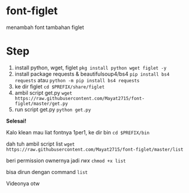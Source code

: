 # font-figlet
menambah font tambahan figlet

# Step
1. install python, wget, figlet `pkg install python wget figlet -y`
2. install package requests & beautifulsoup4/bs4 `pip install bs4 requests` atau `python -m pip install bs4 requests`
3. ke dir figlet `cd $PREFIX/share/figlet`
4. ambil script get.py `wget https://raw.githubusercontent.com/Mayat2715/font-figlet/master/get.py`
5. run script get.py `python get.py`

**Selesai!**

Kalo klean mau liat fontnya 1per1, ke dir bin `cd $PREFIX/bin`

dah tuh ambil script list `wget https://raw.githubusercontent.com/Mayat2715/font-figlet/master/list`

beri permission ownernya jadi *rwx* `chmod +x list`

bisa dirun dengan command `list`


Videonya otw
